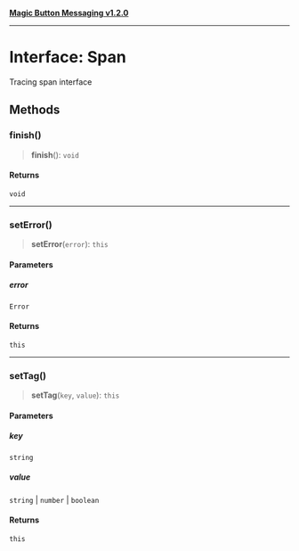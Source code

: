 [**Magic Button Messaging v1.2.0**](../README.md)

***

# Interface: Span

Tracing span interface

## Methods

### finish()

> **finish**(): `void`

#### Returns

`void`

***

### setError()

> **setError**(`error`): `this`

#### Parameters

##### error

`Error`

#### Returns

`this`

***

### setTag()

> **setTag**(`key`, `value`): `this`

#### Parameters

##### key

`string`

##### value

`string` | `number` | `boolean`

#### Returns

`this`
